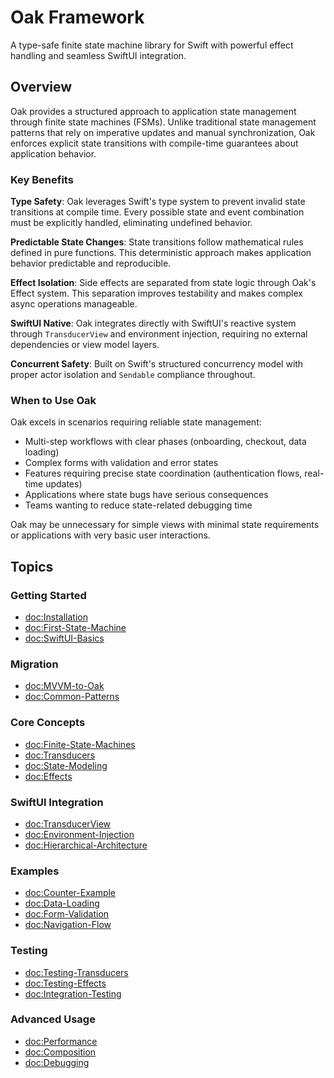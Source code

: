 # Oak Framework

A type-safe finite state machine library for Swift with powerful effect handling and seamless SwiftUI integration.

## Overview

Oak provides a structured approach to application state management through finite state machines (FSMs). Unlike traditional state management patterns that rely on imperative updates and manual synchronization, Oak enforces explicit state transitions with compile-time guarantees about application behavior.

### Key Benefits

**Type Safety**: Oak leverages Swift's type system to prevent invalid state transitions at compile time. Every possible state and event combination must be explicitly handled, eliminating undefined behavior.

**Predictable State Changes**: State transitions follow mathematical rules defined in pure functions. This deterministic approach makes application behavior predictable and reproducible.

**Effect Isolation**: Side effects are separated from state logic through Oak's Effect system. This separation improves testability and makes complex async operations manageable.

**SwiftUI Native**: Oak integrates directly with SwiftUI's reactive system through `TransducerView` and environment injection, requiring no external dependencies or view model layers.

**Concurrent Safety**: Built on Swift's structured concurrency model with proper actor isolation and `Sendable` compliance throughout.

### When to Use Oak

Oak excels in scenarios requiring reliable state management:

- Multi-step workflows with clear phases (onboarding, checkout, data loading)
- Complex forms with validation and error states
- Features requiring precise state coordination (authentication flows, real-time updates)
- Applications where state bugs have serious consequences
- Teams wanting to reduce state-related debugging time

Oak may be unnecessary for simple views with minimal state requirements or applications with very basic user interactions.

## Topics

### Getting Started

- <doc:Installation>
- <doc:First-State-Machine>
- <doc:SwiftUI-Basics>

### Migration

- <doc:MVVM-to-Oak>
- <doc:Common-Patterns>

### Core Concepts

- <doc:Finite-State-Machines>
- <doc:Transducers>
- <doc:State-Modeling>
- <doc:Effects>

### SwiftUI Integration

- <doc:TransducerView>
- <doc:Environment-Injection>
- <doc:Hierarchical-Architecture>

### Examples

- <doc:Counter-Example>
- <doc:Data-Loading>
- <doc:Form-Validation>
- <doc:Navigation-Flow>

### Testing

- <doc:Testing-Transducers>
- <doc:Testing-Effects>
- <doc:Integration-Testing>

### Advanced Usage

- <doc:Performance>
- <doc:Composition>
- <doc:Debugging>